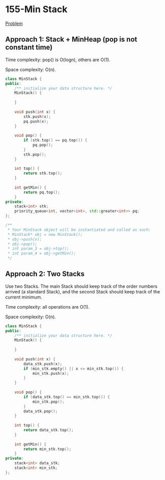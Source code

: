 # 155-Min Stack

[Problem](https://leetcode.com/problems/min-stack/)

## Approach 1: Stack + MinHeap (pop is not constant time)

Time complexity: pop() is O(logn), others are O(1).

Space complexity: O(n).

```c++
class MinStack {
public:
    /** initialize your data structure here. */
    MinStack() {
        
    }
    
    void push(int x) {
        stk.push(x);
        pq.push(x);
    }
    
    void pop() {
        if (stk.top() == pq.top()) {
            pq.pop();
        }
        stk.pop();
    }
    
    int top() {
        return stk.top();
    }
    
    int getMin() {
        return pq.top();
    }
private:
    stack<int> stk;
    priority_queue<int, vector<int>, std::greater<int>> pq;
};

/**
 * Your MinStack object will be instantiated and called as such:
 * MinStack* obj = new MinStack();
 * obj->push(x);
 * obj->pop();
 * int param_3 = obj->top();
 * int param_4 = obj->getMin();
 */
```

## Approach 2: Two Stacks

Use two Stacks. The main Stack should keep track of the order numbers arrived (a standard Stack), and the second Stack should keep track of the current minimum.

Time complexity: all operations are O(1).

Space complexity: O(n).

```c++
class MinStack {
public:
    /** initialize your data structure here. */
    MinStack() {
        
    }
    
    void push(int x) {
        data_stk.push(x);
        if (min_stk.empty() || x <= min_stk.top()) {
            min_stk.push(x);
        }
    }
    
    void pop() {
        if (data_stk.top() == min_stk.top()) {
            min_stk.pop();
        }
        data_stk.pop();
    }
    
    int top() {
        return data_stk.top();
    }
    
    int getMin() {
        return min_stk.top();
    }
private:
    stack<int> data_stk;
    stack<int> min_stk;
};
```
